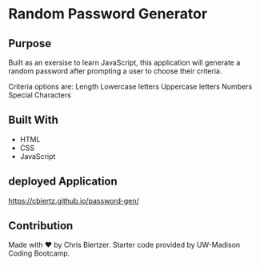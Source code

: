 # Random Password Generator

## Purpose
Built as an exersise to learn JavaScript, this application will generate a random password after prompting a user to choose their criteria. 

Criteria options are:
Length
Lowercase letters
Uppercase letters
Numbers
Special Characters

## Built With
* HTML
* CSS
* JavaScript

## deployed Application
https://cbiertz.github.io/password-gen/

## Contribution
Made with ❤️ by Chris Biertzer. Starter code provided by UW-Madison Coding Bootcamp.